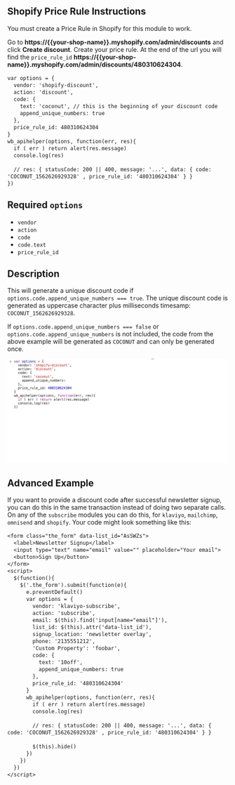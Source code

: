 ## Shopify Price Rule Instructions
You must create a Price Rule in Shopify for this module to work.

Go to __https://{{your-shop-name}}.myshopify.com/admin/discounts__ and click __Create discount__. Create your price rule. At the end of the url you will find the `price_rule_id` __https://{{your-shop-name}}.myshopify.com/admin/discounts/480310624304__.
```
var options = {
  vendor: 'shopify-discount',
  action: 'discount',
  code: {
    text: 'coconut', // this is the beginning of your discount code
    append_unique_numbers: true
  },
  price_rule_id: 480310624304
}
wb_apihelper(options, function(err, res){
  if ( err ) return alert(res.message)
  console.log(res)

  // res: { statusCode: 200 || 400, message: '...', data: { code: 'COCONUT_1562626929328' , price_rule_id: '480310624304' } }
})
```
## Required `options`
* `vendor`
* `action`
* `code`
* `code.text`
* `price_rule_id`

## Description
This will generate a unique discount code if `options.code.append_unique_numbers === true`. The unique discount code is generated as uppercase character plus milliseconds timesamp: `COCONUT_1562626929328`.

If `options.code.append_unique_numbers === false` or `options.code.append_unique_numbers` is not included, the code from the above example will be generated as `COCONUT` and can only be generated once.

![API Helper for Shopify create discount code](../../images/api-helper-for-shopify-create-discount-code.gif)

## Advanced Example
If you want to provide a discount code after successful newsletter signup, you can do this in the same transaction instead of doing two separate calls. On any of the `subscribe` modules you can do this, for `klaviyo`, `mailchimp`, `omnisend` and `shopify`. Your code might look something like this:
```
<form class="the_form" data-list_id="AsSWZs">
  <label>Newsletter Signup</label>
  <input type="text" name="email" value="" placeholder="Your email">
  <button>Sign Up</button>
</form>
<script>
  $(function(){
    $('.the_form').submit(function(e){
      e.preventDefault()
      var options = {
        vendor: 'klaviyo-subscribe',
        action: 'subscribe',
        email: $(this).find('input[name="email"]'),
        list_id: $(this).attr('data-list_id'),
        signup_location: 'newsletter overlay',
        phone: '2135551212',
        'Custom Property': 'foobar',
        code: {
          text: '10off',
          append_unique_numbers: true
        },
        price_rule_id: '480310624304'
      }
      wb_apihelper(options, function(err, res){
        if ( err ) return alert(res.message)
        console.log(res)

        // res: { statusCode: 200 || 400, message: '...', data: { code: 'COCONUT_1562626929328' , price_rule_id: '480310624304' } }

        $(this).hide()
      })
    })
  })
</script>
```
